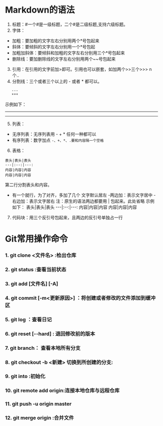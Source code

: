 # Markdown的语法
1. 标题：#一个#是一级标题，二个#是二级标题,支持六级标题。
2. 字体：
+ 加粗：要加粗的文字左右分别用两个*号包起来
+ 斜体：要倾斜的文字左右分别用一个*号包起
+ 加粗加斜体：要倾斜和加粗的文字左右分别用三个*号包起来
+ 删除线：要加删除线的文字左右分别用两个~~号包起来
3. 引用：在引用的文字前加>即可。引用也可以嵌套，如加两个>>三个>>>  n个..
4. 分割线：三个或者三个以上的 - 或者 * 都可以。
```
   ---
   ***
```
   示例如下：
***
---
5. 列表：
+ 无序列表：无序列表用 - + * 任何一种都可以
+ 有序列表：数字加点
`-、+、*、.要和内容隔一个空格`
6. 表格：
```
表头|表头|表头
---|:--:|---:
内容|内容|内容
内容|内容|内容
```
第二行分割表头和内容。
- 有一个就行，为了对齐，多加了几个
文字默认居左
-两边加：表示文字居中
-右边加：表示文字居右
注：原生的语法两边都要用 | 包起来。此处省略
示例如下：
表头|表头|表头
---|:--:|---:
内容|内容|内容
内容|内容|内容
7. 代码块：用三个反引号包起来，且两边的反引号单独占一行

# Git常用操作命令
### 1. git clone <文件名>  :检出仓库
### 2. git status  :查看当前状态
### 3. git add [文件名] [-A] 
### 4. git commit [-m<更新原因>] ：将创建或者修改的文件添加到缓冲区
### 5. git log ：查看日记
### 6. git reset [--hard] : 退回修改前的版本
### 7. git branch： 查看本地所有分支
### 8. git checkout -b <新建> 切换到所创建的分支:
### 9. git into :初始化
### 10. git remote add origin<url>:连接本地仓库与远程仓库
### 11. git push -u origin master
### 12. git merge origin :合并文件
